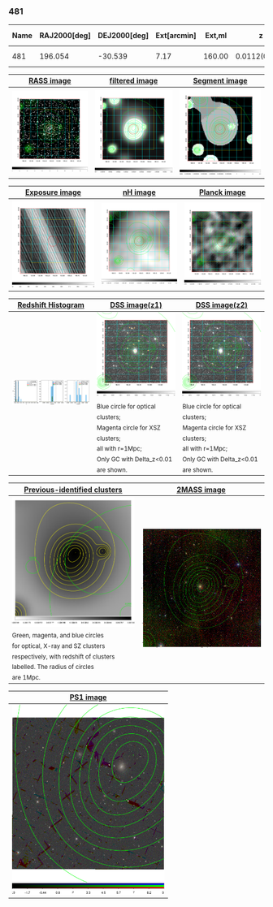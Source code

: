 <div STYLE="page-break-after: always;"></div>

### 481

|Name|RAJ2000[deg]|DEJ2000[deg] |Ext[arcmin]| Ext,ml | z | z_src| C|GC(XSZ,Delta_z<0.01)| GC(OPT,Delta_z<0.01)|GC| R_sig[arcmin] | R500[arcmin] | R500[Mpc]| CRsig[c/s] | CR500[c/s] |L500[1E44 erg/s]|F500[1E-12 erg/s/cm^2]| M500[1E14 Msun]|Tx[keV]|Cnt_sig|Beta|Rc[arcmin]|Comment|Alias|
|---|---|---|---|---|---|------|---|--------|---------|----------|---|---|---|---|---|---|---|---|---|---|---|---|---|---|
|481| 196.054| -30.539| 7.17| 160.00| 0.0112(0.005)| z1, z_xsz| B| MCXC| N| MCXC, N| 20.750| 32.569| 0.448| 0.470(0.080)| 0.520(0.088)| 0.018(0.002)| 6.496(0.849)| 0.26(0.02)| 0.93(0.04)| 166.2| 0.951(-0.063+0.036)| 10.282(-0.801+0.593)| -| k559|

|[RASS image](../image/481/481_img.pdf)|[filtered image](../image/481/481_fil.pdf)|[Segment image](../image/481/481_seg.pdf)|
|-------------------|--------------------|-------------------|
| <img src="../image/481/481_img.png" width="300">  | <img src="../image/481/481_fil.png" width="300">   | <img src="../image/481/481_seg.png" width="300">  |

|[Exposure image](../image/481/481_mex.pdf)| [nH image](../image/481/481_nh.pdf)| [Planck image](../image/481/481_p.pdf)|
|-------------------|--------------------|-------------------|
|<img src="../image/481/481_mex.png" width="300">   | <img src="../image/481/481_nh.png" width="300">    | <img src="../image/481/481_p.png" width="300"> |

|[Redshift Histogram](../image/481/481_zg.pdf) | [DSS image(z1)](../image/481/481_dss_z1.pdf)      |  [DSS image(z2)](../image/481/481_dss_z2.pdf)    |
|-------------------|--------------------|-------------------|
|<img src="../image/481/481_zg.png" width="300"> |<img src="../image/481/481_dss_z1.png" width="300"> <sub><br>Blue circle for optical clusters; <br>Magenta circle for XSZ clusters; <br>all with r=1Mpc; <br>Only GC with Delta_z<0.01 are shown. </sub>| <img src="../image/481/481_dss_z2.png" width="300"><sub><br>Blue circle for optical clusters; <br>Magenta circle for XSZ clusters; <br>all with r=1Mpc; <br>Only GC with Delta_z<0.01 are shown. </sub> |

|[Previous-identified clusters](../image/481/481_gc.pdf) | [2MASS image](../image/481/481_2mass.pdf)      |
|-------------------|-------------------|
|<img src=../image/481/481_gc.png width="300"> <br><sub>Green, magenta, and blue circles <br>for optical, X-ray and SZ clusters <br>respectively, with redshift of clusters <br>labelled. The radius of circles <br>are 1Mpc.</sub>|<img src="../image/481/481_2mass.png" width="300">  |

|[PS1 image](../image/481/481_ps1.pdf)            |
|-------------------|
| <img src="../image/481/481_ps1.png" width="300">  |
